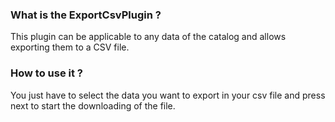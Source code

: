 ### What is the ExportCsvPlugin ?

This plugin can be applicable to any data of the catalog and allows exporting them to a CSV file.

### How to use it ?

You just have to select the data you want to export in your csv file and press next to start the downloading of the
file.